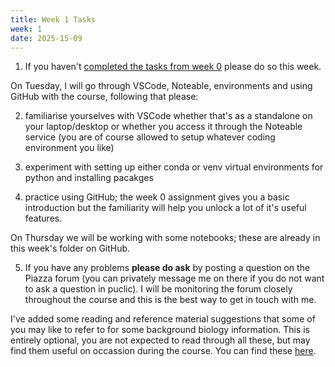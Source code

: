 ```yaml
---
title: Week 1 Tasks
week: 1
date: 2025-15-09
---
```

 
1. If you haven't [completed the tasks from week 0](https://github.com/biomedical-informatics/pbi/blob/initial-release/week0/README.md) please do so this week.

On Tuesday, I will go through VSCode, Noteable, environments and using GitHub with the course, following that please:

2. familiarise yourselves with VSCode whether that's as a standalone on your laptop/desktop or whether you access it through the Noteable service (you are of course allowed to setup whatever coding environment you like)

3. experiment with setting up either conda or venv virtual environments for python and installing pacakges

4. practice using GitHub; the week 0 assignment gives you a basic introduction but the familiarity will help you unlock a lot of it's useful features.

On Thursday we will be working with some notebooks; these are already in this week's folder on GitHub.

5. If you have any problems **please do ask** by posting a question on the Piazza forum (you can privately message me on there if you do not want to ask a question in puclic). I will be monitoring the forum closely throughout the course and this is the best way to get in touch with me.

I've added some reading and reference material suggestions that some of you may like to refer to for some background biology information. This is entirely optional, you are not expected to read through all these, but may find them useful on occassion during the course. You can find these [here](../resources/biology_catchup.md).